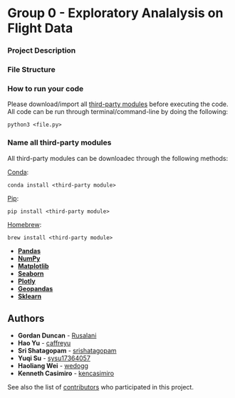 # Group 0 - Exploratory Analalysis on Flight Data

### Project Description



### File Structure

### How to run your code
Please download/import all [third-party modules](https://github.com/kencasimiro/Travel-Flights-Analysis/blob/main/README.md#name-all-third-party-modules) before executing the code.
All code can be run through terminal/command-line by doing the following:
```
python3 <file.py>
```

### Name all third-party modules

All third-party modules can be downloadec through the following methods:

[Conda](https://docs.conda.io/en/latest/):
```
conda install <third-party module>
```

[Pip](https://pypi.org/project/pip/):
```
pip install <third-party module>
```

[Homebrew](https://brew.sh/):
```
brew install <third-party module>
```

* **[Pandas](https://pandas.pydata.org/)**
* **[NumPy](https://numpy.org/)**
* **[Matplotlib](https://matplotlib.org/)**
* **[Seaborn](https://seaborn.pydata.org/)**
* **[Plotly](https://plotly.com/)**
* **[Geopandas](https://geopandas.org/en/stable/)**
* **[Sklearn](https://scikit-learn.org/stable/)**

## Authors

* **Gordan Duncan** - [Rusalani](https://github.com/Rusalani)
* **Hao Yu** - [caffreyu](https://github.com/caffreyu)
* **Sri Shatagopam** - [srishatagopam](https://github.com/srishatagopam)
* **Yuqi Su** - [sysu17364057](https://github.com/sysu17364057)
* **Haoliang Wei** - [wedogg](https://github.com/wedogg)
* **Kenneth Casimiro** - [kencasimiro](https://github.com/kencasimiro)

See also the list of [contributors](https://github.com/ECE-143-Flight-Analysis-and-Recommender/Travel-Flights-Analysis/graphs/contributors) who participated in this project.
